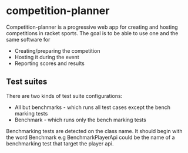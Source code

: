# competition-planner

Competition-planner is a progressive web app for creating and hosting competitions in racket sports. The goal is to be
able to use one and the same software for

- Creating/preparing the competition
- Hosting it during the event
- Reporting scores and results

## Test suites

There are two kinds of test suite configurations:

- All but benchmarks - which runs all test cases except the bench marking tests
- Benchmark - which runs only the bench marking tests

Benchmarking tests are detected on the class name. It should begin with the word Benchmark e.g BenchmarkPlayerApi could
be the name of a benchmarking test that target the player api.